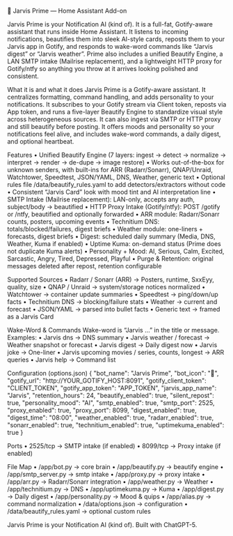 🧩 Jarvis Prime — Home Assistant Add-on

Jarvis Prime is your Notification AI (kind of). It is a full-fat, Gotify-aware assistant that runs inside Home Assistant. It listens to incoming notifications, beautifies them into sleek AI-style cards, reposts them to your Jarvis app in Gotify, and responds to wake-word commands like “Jarvis digest” or “Jarvis weather”. Prime also includes a unified Beautify Engine, a LAN SMTP intake (Mailrise replacement), and a lightweight HTTP proxy for Gotify/ntfy so anything you throw at it arrives looking polished and consistent.

What it is and what it does
Jarvis Prime is a Gotify-aware assistant. It centralizes formatting, command handling, and adds personality to your notifications. It subscribes to your Gotify stream via Client token, reposts via App token, and runs a five-layer Beautify Engine to standardize visual style across heterogeneous sources. It can also ingest via SMTP or HTTP proxy and still beautify before posting. It offers moods and personality so your notifications feel alive, and includes wake-word commands, a daily digest, and optional heartbeat.

Features
• Unified Beautify Engine (7 layers: ingest → detect → normalize → interpret → render → de-dupe → image restore)
• Works out-of-the-box for unknown senders, with built-ins for ARR (Radarr/Sonarr), QNAP/Unraid, Watchtower, Speedtest, JSON/YAML, DNS, Weather, generic text
• Optional rules file /data/beautify_rules.yaml to add detectors/extractors without code
• Consistent “Jarvis Card” look with mood tint and AI interpretation line
• SMTP Intake (Mailrise replacement): LAN-only, accepts any auth, subject/body → beautified
• HTTP Proxy Intake (Gotify/ntfy): POST /gotify or /ntfy, beautified and optionally forwarded
• ARR module: Radarr/Sonarr counts, posters, upcoming events
• Technitium DNS: totals/blocked/failures, digest briefs
• Weather module: one-liners + forecasts, digest briefs
• Digest: scheduled daily summary (Media, DNS, Weather, Kuma if enabled)
• Uptime Kuma: on-demand status (Prime does not duplicate Kuma alerts)
• Personality + Mood: AI, Serious, Calm, Excited, Sarcastic, Angry, Tired, Depressed, Playful
• Purge & Retention: original messages deleted after repost, retention configurable

Supported Sources
• Radarr / Sonarr (ARR) → Posters, runtime, SxxEyy, quality, size
• QNAP / Unraid → system/storage notices normalized
• Watchtower → container update summaries
• Speedtest → ping/down/up facts
• Technitium DNS → blocking/failure stats
• Weather → current and forecast
• JSON/YAML → parsed into bullet facts
• Generic text → framed as a Jarvis Card

Wake-Word & Commands
Wake-word is “Jarvis …” in the title or message. Examples:
• Jarvis dns → DNS summary
• Jarvis weather / forecast → Weather snapshot or forecast
• Jarvis digest → Daily digest now
• Jarvis joke → One-liner
• Jarvis upcoming movies / series, counts, longest → ARR queries
• Jarvis help → Command list

Configuration (options.json)
{
  "bot_name": "Jarvis Prime",
  "bot_icon": "🧠",
  "gotify_url": "http://YOUR_GOTIFY_HOST:8091",
  "gotify_client_token": "CLIENT_TOKEN",
  "gotify_app_token": "APP_TOKEN",
  "jarvis_app_name": "Jarvis",
  "retention_hours": 24,
  "beautify_enabled": true,
  "silent_repost": true,
  "personality_mood": "AI",
  "smtp_enabled": true,
  "smtp_port": 2525,
  "proxy_enabled": true,
  "proxy_port": 8099,
  "digest_enabled": true,
  "digest_time": "08:00",
  "weather_enabled": true,
  "radarr_enabled": true,
  "sonarr_enabled": true,
  "technitium_enabled": true,
  "uptimekuma_enabled": true
}

Ports
• 2525/tcp → SMTP intake (if enabled)
• 8099/tcp → Proxy intake (if enabled)

File Map
• /app/bot.py → core brain
• /app/beautify.py → beautify engine
• /app/smtp_server.py → smtp intake
• /app/proxy.py → proxy intake
• /app/arr.py → Radarr/Sonarr integration
• /app/weather.py → Weather
• /app/technitium.py → DNS
• /app/uptimekuma.py → Kuma
• /app/digest.py → Daily digest
• /app/personality.py → Mood & quips
• /app/alias.py → command normalization
• /data/options.json → configuration
• /data/beautify_rules.yaml → optional custom rules

Jarvis Prime is your Notification AI (kind of). Built with ChatGPT-5.
